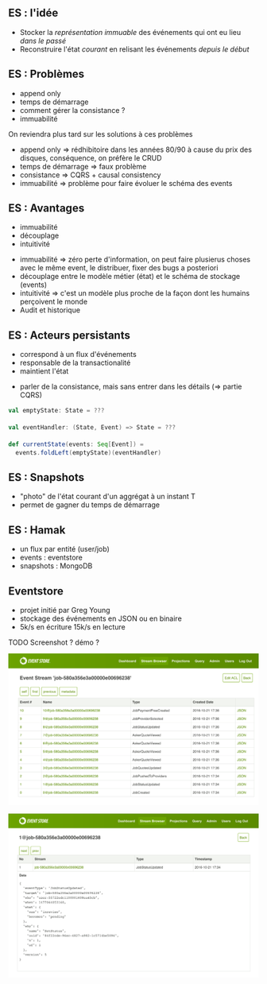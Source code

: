 ## ES : l'idée

* Stocker la *représentation immuable* <!-- .element: class="fragment highlight-green" data-fragment-index="1" --> des événements qui ont eu lieu *dans le passé*<!-- .element: class="fragment highlight-green" data-fragment-index="2" -->
* Reconstruire l'état *courant*<!-- .element: class="fragment highlight-blue" data-fragment-index="3" --> en relisant les événements *depuis le début*<!-- .element: class="fragment highlight-red" data-fragment-index="4" -->




## ES : Problèmes

* append only
* temps de démarrage
* comment gérer la consistance ?
* immuabilité 

<aside class="notes">
    On reviendra plus tard sur les solutions à ces problèmes
    <ul>
        <li>append only => rédhibitoire dans les années 80/90 à cause du prix des disques, conséquence, on préfère le CRUD</li>
        <li>temps de démarrage => faux problème</li>
        <li>consistance => CQRS + causal consistency</li>
        <li>immuabilité => problème pour faire évoluer le schéma des events</li>
    </ul>
</aside>




## ES : Avantages

* immuabilité
* découplage
* intuitivité

<aside class="notes">
    <ul>
        <li>immuabilité => zéro perte d'information, on peut faire plusierus choses avec le même event, le distribuer, fixer des bugs a posteriori</li>
        <li>découplage entre le modèle métier (état) et le schéma de stockage (events)</li>
        <li>intuitivité => c'est un modèle plus proche de la façon dont les humains perçoivent le monde</li>
        <li>Audit et historique </li>
    </ul>
</aside>



## ES : Acteurs persistants

* correspond à un flux d'événements
* responsable de la transactionalité
* maintient l'état 

<aside class="notes">
    <ul>
        <li>parler de la consistance, mais sans entrer dans les détails (=> partie CQRS)</li>
    </ul>
</aside>



```scala
val emptyState: State = ???

val eventHandler: (State, Event) => State = ???

def currentState(events: Seq[Event]) =
  events.foldLeft(emptyState)(eventHandler)
```



## ES : Snapshots

* "photo" de l'état courant d'un aggrégat à un instant T
* permet de gagner du temps de démarrage



## ES : Hamak

* un flux par entité (user/job)
* events : eventstore
* snapshots : MongoDB




## Eventstore

* projet initié par Greg Young
* stockage des événements en JSON ou en binaire
* 5k/s en écriture 15k/s en lecture

<aside class="notes">
  TODO Screenshot ? démo ?
</aside>



![Stream](images/eventstore_global.png)



![Stream](images/eventstore_single.png)